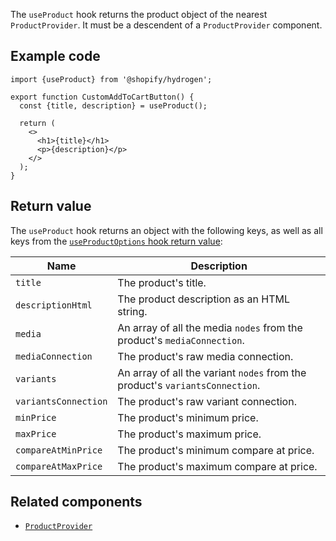 <!-- This file is generated from source code in the Shopify/hydrogen repo. Edit the files in /packages/hydrogen/src/hooks/useProduct and run 'yarn generate-docs' at the root of this repo. For more information, refer to https://github.com/Shopify/shopify-dev/blob/main/content/internal/operations/reference-docs/hydrogen.md. -->

The `useProduct` hook returns the product object of the nearest `ProductProvider`. It must be a descendent of
a `ProductProvider` component.

## Example code

```tsx
import {useProduct} from '@shopify/hydrogen';

export function CustomAddToCartButton() {
  const {title, description} = useProduct();

  return (
    <>
      <h1>{title}</h1>
      <p>{description}</p>
    </>
  );
}
```

## Return value

The `useProduct` hook returns an object with the following keys, as well as all keys from the [`useProductOptions` hook return value](/api/hydrogen/hooks/product-variant/useproductoptions):

| Name                 | Description                                                                  |
| -------------------- | ---------------------------------------------------------------------------- |
| `title`              | The product's title.                                                         |
| `descriptionHtml`    | The product description as an HTML string.                                   |
| `media`              | An array of all the media `nodes` from the product's `mediaConnection`.      |
| `mediaConnection`    | The product's raw media connection.                                          |
| `variants`           | An array of all the variant `nodes` from the product's `variantsConnection`. |
| `variantsConnection` | The product's raw variant connection.                                        |
| `minPrice`           | The product's minimum price.                                                 |
| `maxPrice`           | The product's maximum price.                                                 |
| `compareAtMinPrice`  | The product's minimum compare at price.                                      |
| `compareAtMaxPrice`  | The product's maximum compare at price.                                      |

## Related components

- [`ProductProvider`](/api/hydrogen/components/product-variant/productprovider)
